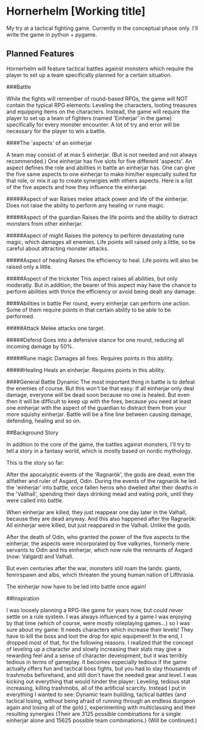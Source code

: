 # Hornerhelm [Working title]

My try at a tactical fighting game. Currently in the conceptual phase only. I'll write the game in python + pygame.

## Planned Features

Hornerhelm will feature tactical battles against monsters which require the player to set up a team specifically planned for a certain situation.

###Battle

While the fights will remember of round-based RPGs, the game will NOT contain the typical RPG elements: Leveling the characters, looting treasures and equipping items on the characters. Instead, the game will require the player to set up a team of fighters (named 'Einherjar' in the game) specifically for every monster encounter. A lot of try and error will be necessary for the player to win a battle. 

####The 'aspects' of an einherjar

A team may consist of at max 5 einherjar. (But is not needed and not always recommended.) One einherjar has five slots for five different 'aspects'. An aspect defines the role and abilities in battle an einherjar has. One can give the five same aspects to one einherjar to make him/her especially suited for that role, or mix it up to create synergies with others aspects.
Here is a list of the five aspects and how they influence the einherjar.

#####Aspect of war
Raises melee attack power and life of the einherjar. Does not raise the ability to perform any healing or rune magic.

#####Aspect of the guardian
Raises the life points and the ability to distract monsters from other einherjar.

#####Aspect of might
Raises the potency to perform devastating rune magic, which damages all enemies. Life points will raised only a little, so be careful about attracting monster attacks.

#####Aspect of healing
Raises the efficiency to heal. Life points will also be raised only a little.

#####Aspect of the trickster
This aspect raises all abilities, but only moderatly. But in addition, the bearer of this aspect may have the chance to perform abilities with thrice the efficiency or avoid being dealt any damage.

####Abilities in battle
Per round, every einherjar can perform one action. Some of them require points in that certain ability to be able to be performed.

#####Attack
Melee attacks one target.

#####Defend
Goes into a defensive stance for one round, reducing all incoming damage by 50%.

#####Rune magic
Damages all foes. Requires points in this ability.

#####Healing
Heals an einherjar. Requires points in this ability.

####General Battle Dynamic
The most important thing in battle is to defeat the enemies of course. But this won't be that easy: If all einherjar only deal damage, everyone will be dead soon because no one is healed. But even then it will be difficult to keep up with the foes, because you need at least one einherjar with the aspect of the guardian to distract them from your more squishy einherjar.
Battle will be a fine line between causing damage, defending, healing and so on.

##Background Story

In addition to the core of the game, the battles against monsters, I'll try to tell a story in a fantasy world, which is mostly based on nordic mythology.

This is the story so far:

After the apocalyptic events of the 'Ragnarök', the gods are dead, even the allfather and ruler of Asgard, Odin. During the events of the ragnarök he led the 'einherjar' into battle, once fallen heros who dwelled after their deaths in the 'Vallhall', spending their days drinking mead and eating pork, until they were called into battle.

When einherjar are killed, they just reappear one day later in the Valhall, because they are dead anyway. And this also happened after the Ragnarök: All einherjar were killed, but just reappared in the Valhall. Unlike the gods.

After the death of Odin, who granted the power of the five aspects to the einherjar, the aspects were incorporated by five valkyries, formerly mere servants to Odin and his einherjar, which now rule the remnants of Asgard (now: Valgard) and Valhall.

But even centuries after the war, monsters still roam the lands: giants, fenrirspawn and albs, which threaten the young human nation of Lifthrasia.

The einherjar now have to be led into battle once again!

##Inspiration

I was loosely planning a RPG-like game for years now, but could never settle on a rule system. I was always influenced by a game I was enjoying by that time (which of course, were mostly roleplaying games...) so I was sure about my game: It needs characters which increase their levels! They have to kill the boss and loot the drop for epic equipment! In the end, I dropped most of that, for the following reasons.
I realized that the concept of leveling up a character and slowly increasing their stats may give a rewarding feel and a sense of character development, but it was terribly tedious in terms of gameplay. It becomes especially tedious if the game actually offers fun and tactical boss fights, but you had to slay thousands of trashmobs beforehand, and still don't have the needed gear and level.
I was kicking out everything that would hinder the player: Leveling, tedious stat increasing, killing trashmobs, all of the artificial scarcity. Instead I put in everything I wanted to see: Dynamic team building, tactical battles (and tactical losing, without being afraid of running through an endless dungeon again and losing all of the gold.), experimenting with multiclassing and their resulting synergies (Their are 3125 possible combinations for a single einherjar alone and 15625 possible team combinations.)
(Will be continued.)
